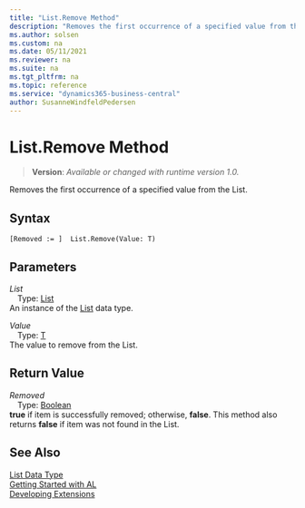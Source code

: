 ```yaml
---
title: "List.Remove Method"
description: "Removes the first occurrence of a specified value from the List."
ms.author: solsen
ms.custom: na
ms.date: 05/11/2021
ms.reviewer: na
ms.suite: na
ms.tgt_pltfrm: na
ms.topic: reference
ms.service: "dynamics365-business-central"
author: SusanneWindfeldPedersen
---
```

[//]: # (START>DO_NOT_EDIT)
[//]: # (IMPORTANT:Do not edit any of the content between here and the END>DO_NOT_EDIT.)
[//]: # (Any modifications should be made in the .xml files in the ModernDev repo.)
# List.Remove Method
> **Version**: _Available or changed with runtime version 1.0._

Removes the first occurrence of a specified value from the List.


## Syntax
```
[Removed := ]  List.Remove(Value: T)
```
## Parameters
*List*  
&emsp;Type: [List](list-data-type.md)  
An instance of the [List](list-data-type.md) data type.

*Value*  
&emsp;Type: [T](list-data-type.md)  
The value to remove from the List.  


## Return Value
*Removed*  
&emsp;Type: [Boolean](../boolean/boolean-data-type.md)  
**true** if item is successfully removed; otherwise, **false**. This method also returns **false** if item was not found in the List.


[//]: # (IMPORTANT: END>DO_NOT_EDIT)
## See Also
[List Data Type](list-data-type.md)  
[Getting Started with AL](../../devenv-get-started.md)  
[Developing Extensions](../../devenv-dev-overview.md)